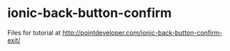 # ionic-back-button-confirm
Files for tutorial at  http://pointdeveloper.com/ionic-back-button-confirm-exit/
